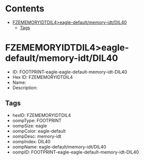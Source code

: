 



Contents
========

* [FZEMEMORYIDTDIL4>eagle-default/memory-idt/DIL40](#fzememoryidtdil4eagle-defaultmemory-idtdil40)
	* [Tags](#tags)

# FZEMEMORYIDTDIL4>eagle-default/memory-idt/DIL40

- ID: FOOTPRINT-eagle-eagle-default-memory-idt-DIL40
- Hex ID: FZEMEMORYIDTDIL4
- Name: 
- Description: 

## Tags

- hexID: FZEMEMORYIDTDIL4
- oompType: FOOTPRINT
- oompSize: eagle
- oompColor: eagle-default
- oompDesc: memory-idt
- oompIndex: DIL40
- oompName: eagle-default/memory-idt/DIL40
- oompID: FOOTPRINT-eagle-eagle-default-memory-idt-DIL40
